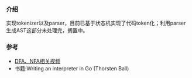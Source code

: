 ### 介绍

实现tokenizer以及parser，目前已基于状态机实现了代码token化；利用parser生成AST这部分未处理完，搁置中。
   
### 参考

+ [DFA、NFA相关视频](https://www.youtube.com/watch?v=7GWP0oP4_Vc&list=PLylTVsqZiRXN3Q86XJV6OWOmIzvVZs75E)
+ 书籍:Writing an interpreter in Go (Thorsten Ball)
